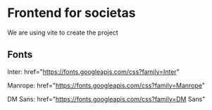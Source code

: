 # Frontend for societas

We are using vite to create the project

## Fonts
Inter: href="https://fonts.googleapis.com/css?family=Inter"

Manrope: href="https://fonts.googleapis.com/css?family=Manrope"

DM Sans: href="https://fonts.googleapis.com/css?family=DM Sans"
